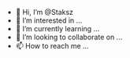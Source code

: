 - 👋 Hi, I’m @Staksz
- 👀 I’m interested in ...
- 🌱 I’m currently learning ...
- 💞️ I’m looking to collaborate on ...
- 📫 How to reach me ...

<!---
Staksz/Staksz is a ✨ special ✨ repository because its `README.md` (this file) appears on your GitHub profile.
You can click the Preview link to take a look at your changes.
--->
